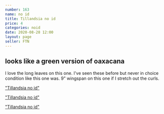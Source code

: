 ```yaml
---
number: 163
name: no id
title: Tillandsia no id
price: 4
categories: noid
date: 2020-08-28 12:00
layout: page
seller: FTN
---
```

## looks like a green version of oaxacana

I love the long leaves on this one. I've seen these before but never in choice condition like this one was. 9" wingspan on this one if I stretch out the curls.

["Tillandsia no id"](/i/IMG_0867.jpeg "Tillandsia no id")

["Tillandsia no id"](/i/IMG_0868.jpeg "Tillandsia no id")

["Tillandsia no id"](/i/IMG_0869.jpeg "Tillandsia no id")
